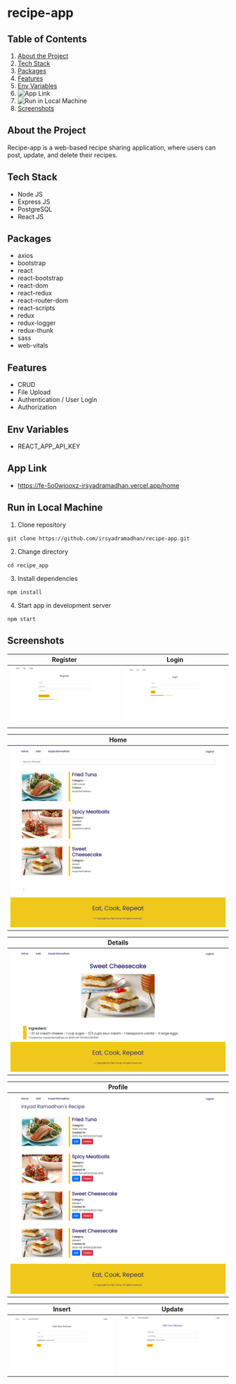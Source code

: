# recipe-app

## Table of Contents

1. [About the Project](#about-the-project)
2. [Tech Stack](#tech-stack)
3. [Packages](#packages)
4. [Features](#features)
5. [Env Variables](#env-variables)
6. ![App Link](#app-link)
7. ![Run in Local Machine](#run-in-local-machine)
8. [Screenshots](#screenshots)

## About the Project

Recipe-app is a web-based recipe sharing application, where users can post, update, and delete their recipes.

## Tech Stack

- Node JS
- Express JS
- PostgreSQL
- React JS

## Packages

- axios
- bootstrap
- react
- react-bootstrap
- react-dom
- react-redux
- react-router-dom
- react-scripts
- redux
- redux-logger
- redux-thunk
- sass
- web-vitals

## Features

- CRUD
- File Upload
- Authentication / User Login
- Authorization

## Env Variables

- REACT_APP_API_KEY

## App Link

- https://fe-5o0wjooxz-irsyadramadhan.vercel.app/home

## Run in Local Machine

1. Clone repository

```
git clone https://github.com/irsyadramadhan/recipe-app.git
```

2. Change directory

```
cd recipe_app
```

3. Install dependencies

```
npm install
```

4. Start app in development server

```
npm start
```

## Screenshots

| Register | Login |
| ----------- | ----------- |
| ![register](https://github.com/irsyadramadhan/recipe-app/blob/main/src/screenshots/register.png) | ![login](https://github.com/irsyadramadhan/recipe-app/blob/main/src/screenshots/login.png) |

| Home |
| ----------- |
| ![home](https://github.com/irsyadramadhan/recipe-app/blob/main/src/screenshots/home.png) |

| Details |
| ----------- |
| ![details](https://github.com/irsyadramadhan/recipe-app/blob/main/src/screenshots/details.png) |

| Profile |
| ----------- |
| ![profile](https://github.com/irsyadramadhan/recipe-app/blob/main/src/screenshots/profile.png) |

| Insert | Update |
| ----------- | ----------- |
| ![insert](https://github.com/irsyadramadhan/recipe-app/blob/main/src/screenshots/insert.png) | ![update](https://github.com/irsyadramadhan/recipe-app/blob/main/src/screenshots/update.png) |
